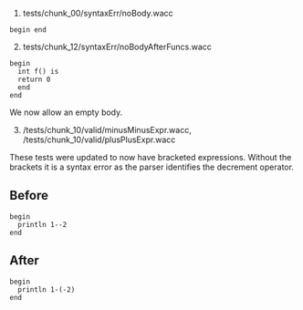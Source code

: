 1. tests/chunk_00/syntaxErr/noBody.wacc

```wacc
begin end
```
2. tests/chunk_12/syntaxErr/noBodyAfterFuncs.wacc 

```
begin
  int f() is
  return 0 
  end
end
```	

We now allow an empty body.


3. /tests/chunk_10/valid/minusMinusExpr.wacc, /tests/chunk_10/valid/plusPlusExpr.wacc

These tests were updated to now have bracketed expressions. Without the brackets it is a syntax error as the parser identifies the decrement operator.

## Before
```
begin
  println 1--2
end
```
## After
```
begin
  println 1-(-2)
end
```
